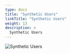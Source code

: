 ```yaml
---
type: docs
title: "Synthetic Users"
linkTitle: "Synthetic Users"
weight: 13
description: >
  Synthetic Users
---
```


![Synthetic Users](/images/bootcamp-slides/lightning-bootcamp/Slide13.PNG)
